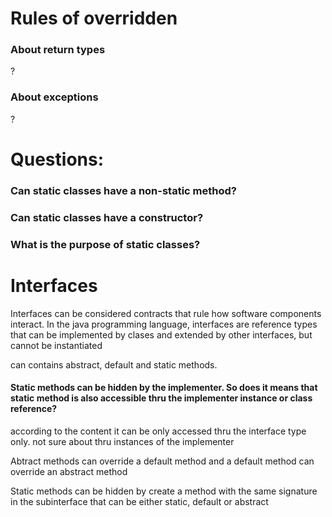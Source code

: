 # Rules of overridden
### About return types
?
### About exceptions
?


# Questions:

### Can static classes have a non-static method?
### Can static classes have a constructor?
### What is the purpose of static classes?

# Interfaces
Interfaces can be considered contracts that rule how software components interact. In the java programming language, interfaces are reference types that can be implemented by clases and extended by other interfaces, but cannot be instantiated

can contains abstract, default and static methods. 

#### Static methods can be hidden by the implementer. So does it means that static method is also accessible thru the implementer instance or class reference? 

according to the content it can be only accessed thru the interface type only. not sure about thru instances of the implementer

Abtract methods can override a default method and a default method can override an abstract method

Static methods can be hidden by create a method with the same signature in the subinterface that can be either static, default or abstract

#
